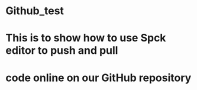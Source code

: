 # Github_test
# This is to show how to use Spck editor to push and pull
# code online on our GitHub repository 
